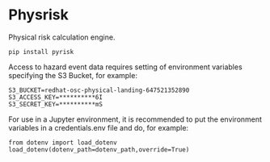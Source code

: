 Physrisk
==============================
Physical risk calculation engine.

```
pip install pyrisk
```

Access to hazard event data requires setting of environment variables specifying the S3 Bucket, for example:

```
S3_BUCKET=redhat-osc-physical-landing-647521352890
S3_ACCESS_KEY=**********6I
S3_SECRET_KEY=**********mS
```

For use in a Jupyter environment, it is recommended to put the environment variables in a credentials.env file and do, for example:
```
from dotenv import load_dotenv
load_dotenv(dotenv_path=dotenv_path,override=True)
```
